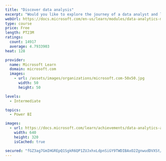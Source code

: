 ```yaml
---
title: "Discover data analysis"
excerpt: "Would you like to explore the journey of a data analyst and learn how a data analyst tells a story with data? In this module, you will explore the different roles in data and learn the different tasks of a data analyst."
webUrl: https://docs.microsoft.com/en-us/learn/modules/data-analytics-microsoft/
type: course
price: Free
length: PT23M
ratings:
  count: 14917
  average: 4.7933903
heat: 128

provider:
  name: Microsoft Learn
  domain: microsoft.com
  images:
    - url: /assets/images/organizations/microsoft.com-50x50.jpg
      width: 50
      height: 50

levels:
  - Intermediate

topics:
  - Power BI

images:
  - url: https://docs.microsoft.com/learn/achievements/data-analytics-and-microsoft-social.png
    width: 640
    height: 320
    isCached: true

secured: "fGZ3ag7GmIHGREpQ1SgkR6QP1ZUJxhxLdpnSiGY9TWDIBAxO2ZgnwudDVXSt/BPHyz52XQE0AF+RYt/JNqE7TlGpa26Ab0Q3ZcasLVef4H9wsUp9C6XEfhyYOHnFyRVnMoMoCvrxpL3IBez0Q2mTxqwcW7Wn5/tAYUxpjdQodI36sip9RfnwuwO0uHrWKWUVtWLS+OgbtKciQiBV/akbcb61aZIwYahD7dFlD5O2J23w2vvPPzZM8lwOyDp7guhQl/OxZaVEuQeGTBwJruucchHH5br2Xrkk5gd5jPvxdufJgmQWcSSeZm1jSKHUfErGcVp+Kprg+qvDFa58R0FdCGrSCW24ahDR60Gw8QY/aZiiPbAdN5NPdhTfumZkcV1whIB6Eazaz6W42xX+BUB8gn0unLYUcysViLoeMqG6vju+WKqlMXa8LkrYTosyXliM;GIgbM/WtkZReTnxyghORzw=="
---
```


